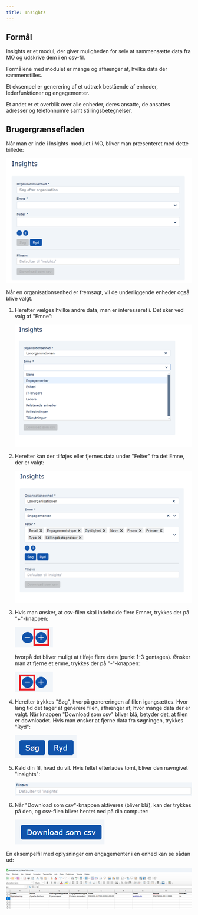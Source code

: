```yaml
---
title: Insights
---
```


## Formål

Insights er et modul, der giver muligheden for selv at sammensætte data fra MO og udskrive dem i en csv-fil.

Formålene med modulet er mange og afhænger af, hvilke data der sammenstilles.

Et eksempel er generering af et udtræk bestående af enheder, lederfunktioner og engagementer.

Et andet er et overblik over alle enheder, deres ansatte, de ansattes adresser og telefonnumre samt stillingsbetegnelser.

## Brugergrænsefladen

Når man er inde i Insights-modulet i MO, bliver man præsenteret med dette billede:

![image](../graphics/insights/insightsforside.png)

Når en organisationsenhed er fremsøgt, vil de underliggende enheder også blive valgt.

1. Herefter vælges hvilke andre data, man er interesseret i. Det sker ved valg af "Emne":

    ![image](../graphics/insights/insightsemne.png)

2. Herefter kan der tilføjes eller fjernes data under "Felter" fra det Emne, der er valgt:

    ![image](../graphics/insights/insightsfelter.png)

3. Hvis man ønsker, at csv-filen skal indeholde flere Emner, trykkes der på "+"-knappen:

    ![image](../graphics/insights/insightsplus.png)

    hvorpå det bliver muligt at tilføje flere data (punkt 1-3 gentages). Ønsker man at fjerne et emne, trykkes der på "-"-knappen:

    ![image](../graphics/insights/insightsminus.png)

4. Herefter trykkes "Søg", hvorpå genereringen af filen igangsættes. Hvor lang tid det tager at generere filen, afhænger af, hvor mange data der er valgt. Når knappen "Download som csv" bliver blå, betyder det, at filen er downloadet.
Hvis man ønsker at fjerne data fra søgningen, trykkes "Ryd":

    ![image](../graphics/insights/insightssoegogryd.png)

5. Kald din fil, hvad du vil. Hvis feltet efterlades tomt, bliver den navngivet "insights":

    ![image](../graphics/insights/insightsfilnavn.png)

6. Når "Download som csv"-knappen aktiveres (bliver blå), kan der trykkes på den, og csv-filen bliver hentet ned på din computer:

    ![image](../graphics/insights/insightsdownload.png)

En eksempelfil med oplysninger om engagementer i én enhed kan se sådan ud:

![image](../graphics/insights/insightseksempelcsv.png)
